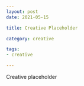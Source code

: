 ```yaml
---
layout: post
date: 2021-05-15

title: Creative Placeholder

category: creative

tags:
- creative

---
```


Creative placeholder